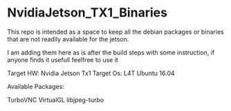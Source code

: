 # NvidiaJetson_TX1_Binaries
This repo is intended as a space to keep all the debian packages or binaries that are not readily available for the jetson.

I am adding them here as is after the build steps with some instruction, if anyone finds it usefull feelfree to use it

Target HW: Nvidia Jetson Tx1
Target Os: L4T Ubuntu 16.04

Available Packages:

TurboVNC
VirtualGL
libjpeg-turbo
